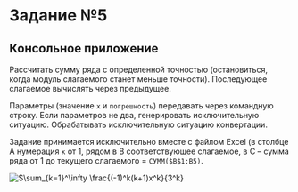 # Задание №5

## Консольное приложение

Рассчитать сумму ряда с определенной точностью (остановиться, когда модуль слагаемого станет меньше точности). Последующее слагаемое вычислять через предыдущее.

Параметры (значение `х` и `погрешность`) передавать через командную строку. Если параметров не два, генерировать исключительную ситуацию. Обрабатывать исключительную ситуацию конвертации.

Задание принимается исключительно вместе с файлом Excel (в столбце А нумерация `к` от 1, рядом в В соответствующее слагаемое, в С – сумма ряда от 1 до текущего слагаемого = `СУММ($B$1:B5)`.

![$\sum_{k=1}^\infty \frac{(-1)^k(k+1)x^k}{3^k}](https://render.githubusercontent.com/render/math?math=%24%5Csum_%7Bk%3D1%7D%5E%5Cinfty%20%5Cfrac%7B(-1)%5Ek(k%2B1)x%5Ek%7D%7B3%5Ek%7D)